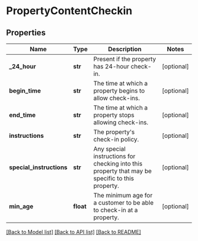 # PropertyContentCheckin

## Properties
Name | Type | Description | Notes
------------ | ------------- | ------------- | -------------
**_24_hour** | **str** | Present if the property has 24-hour check-in. | [optional] 
**begin_time** | **str** | The time at which a property begins to allow check-ins. | [optional] 
**end_time** | **str** | The time at which a property stops allowing check-ins. | [optional] 
**instructions** | **str** | The property&#39;s check-in policy. | [optional] 
**special_instructions** | **str** | Any special instructions for checking into this property that may be specific to this property. | [optional] 
**min_age** | **float** | The minimum age for a customer to be able to check-in at a property. | [optional] 

[[Back to Model list]](../README.md#documentation-for-models) [[Back to API list]](../README.md#documentation-for-api-endpoints) [[Back to README]](../README.md)


